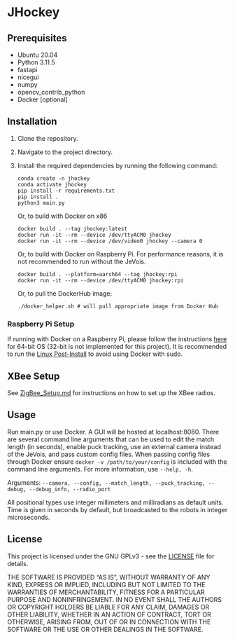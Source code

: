 # JHockey

## Prerequisites

- Ubuntu 20.04
- Python 3.11.5
- fastapi
- nicegui
- numpy
- opencv_contrib_python 
- Docker [optional]

## Installation

1. Clone the repository.
2. Navigate to the project directory.
3. Install the required dependencies by running the following command:

    ```shell
    conda create -n jhockey
    conda activate jhockey
    pip install -r requirements.txt
    pip install .
    python3 main.py
    ```

    Or, to build with Docker on x86
    ```shell
    docker build . --tag jhockey:latest
    docker run -it --rm --device /dev/ttyACM0 jhockey 
    docker run -it --rm --device /dev/video0 jhockey --camera 0
    ```
    
    Or, to build with Docker on Raspberry Pi. For performance reasons, it is not recommended to run without the JeVois. 
    ```shell
    docker build . --platform=aarch64 --tag jhockey:rpi
    docker run -it --rm --device /dev/ttyACM0 jhockey:rpi 
    ```

    Or, to pull the DockerHub image:
    ```shell
    ./docker_helper.sh # will pull appropriate image from Docker Hub
    ```
### Raspberry Pi Setup

If running with Docker on a Raspberry Pi, please follow the instructions [here](https://docs.docker.com/engine/install/debian/) for 64-bit OS (32-bit is not implemented for this project). It is recommended to run the [Linux Post-Install](https://docs.docker.com/engine/install/linux-postinstall/) to avoid using Docker with sudo.

## XBee Setup

See [ZigBee_Setup.md](./micropython/ZigBee_Setup.md) for instructions on how to set up the XBee radios.

## Usage

Run main.py or use Docker. A GUI will be hosted at localhost:8080. There are several command line arguments that can be used to edit the match length (in seconds), enable puck tracking, use an external camera instead of the JeVois, and pass custom config files. When passing config files through Docker ensure ```docker -v /path/to/your/config``` is included with the command line arguments. For more information, use ```--help, -h```.

Arguments: ```--camera, --config, --match_length, --puck_tracking, --debug, --debug_info, --radio_port```

All positional types use integer millimeters and milliradians as default units. Time is given in seconds by default, but broadcasted to the robots in integer microseconds. 


## License

This project is licensed under the GNU GPLv3 - see the [LICENSE](LICENSE) file for details.

THE SOFTWARE IS PROVIDED “AS IS”, WITHOUT WARRANTY OF ANY KIND, EXPRESS OR IMPLIED, INCLUDING BUT NOT LIMITED TO THE WARRANTIES OF MERCHANTABILITY, FITNESS FOR A PARTICULAR PURPOSE AND NONINFRINGEMENT. IN NO EVENT SHALL THE AUTHORS OR COPYRIGHT HOLDERS BE LIABLE FOR ANY CLAIM, DAMAGES OR OTHER LIABILITY, WHETHER IN AN ACTION OF CONTRACT, TORT OR OTHERWISE, ARISING FROM, OUT OF OR IN CONNECTION WITH THE SOFTWARE OR THE USE OR OTHER DEALINGS IN THE SOFTWARE.
